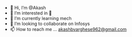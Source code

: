 - 👋 Hi, I’m @Akash
- 👀 I’m interested in 🐍
- 🌱 I’m currently learning mech
- 💞️ I’m looking to collaborate on Infosys
- 📫 How to reach me ... akashbvarghese962@gmail.com

<!---
Akash0000005/Akash0000005 is a ✨ special ✨ repository because its `README.md` (this file) appears on your GitHub profile.
You can click the Preview link to take a look at your changes.
--->
